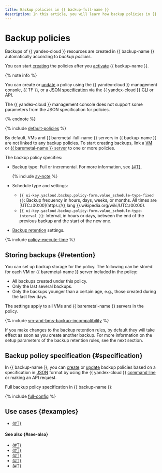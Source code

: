 ```yaml
---
title: Backup policies in {{ backup-full-name }}
description: In this article, you will learn how backup policies in {{ backup-name }} work.
---
```



# Backup policies


Backups of {{ yandex-cloud }} resources are created in {{ backup-name }} automatically according to _backup policies_.

You can start [creating](../operations/policy-vm/create.md) the policies after you [activate](index.md#providers) {{ backup-name }}.

{% note info %}

You can create or [update](../operations/policy-vm/update.md) a policy using the {{ yandex-cloud }} management console, {{ TF }}, or a [JSON](https://en.wikipedia.org/wiki/JSON) [specification](#specification) via the {{ yandex-cloud }} [CLI](../../cli/quickstart.md) or API.

The {{ yandex-cloud }} management console does not support some parameters from the JSON specification for policies.

{% endnote %}

{% include [default-policies](../../_includes/backup/default-policies.md) %}

By default, VMs and {{ baremetal-full-name }} servers in {{ backup-name }} are not linked to any backup policies. To start creating backups, link a [VM](../operations/policy-vm/attach-and-detach-vm.md) or [{{ baremetal-name }} server](../operations/backup-baremetal/backup-baremetal.md#agent-install) to one or more policies.

The backup policy specifies:

* Backup type: Full or incremental. For more information, see [{#T}](backup.md#types).

  {% include [av-note](../../_includes/backup/av-note.md) %}

* Schedule type and settings:

    * `{{ ui-key.yacloud.backup.policy-form.value_schedule-type-fixed }}`: Backup frequency in hours, days, weeks, or months. All times are [UTC±00:00](https://{{ lang }}.wikipedia.org/wiki/UTC±00:00).
    * `{{ ui-key.yacloud.backup.policy-form.value_schedule-type-interval }}`: Interval, in hours or days, between the end of the previous backup and the start of the new one.

* [Backup retention](#retention) settings.

{% include [policy-execute-time](../../_includes/backup/policy-execute-time.md) %}

## Storing backups {#retention}

You can set up backup storage for the policy. The following can be stored for each VM or {{ baremetal-name }} server included in the policy:

* All backups created under this policy.
* Only the last several backups.
* Only the backups younger than a certain age, e.g., those created during the last few days.

The settings apply to all VMs and {{ baremetal-name }} servers in the policy.

{% include [vm-and-bms-backup-incompatibility](../../_includes/backup/vm-and-bms-backup-incompatibility.md) %}

If you make changes to the backup retention rules, by default they will take effect as soon as you create another backup. For more information on the setup parameters of the backup retention rules, see the next section.

## Backup policy specification {#specification}

In {{ backup-name }}, you can [create](../operations/policy-vm/create.md) or [update](../operations/policy-vm/update.md) backup policies based on a specification in [JSON](https://en.wikipedia.org/wiki/JSON) format by using the {{ yandex-cloud }} [command line](../../cli/quickstart.md) or making an API request.

Full backup policy specification in {{ backup-name }}:

{% include [full-config](../../_includes/backup/operations/full-config.md) %}


## Use cases {#examples}

* [{#T}](../tutorials/vm-with-backup-policy/index.md)


#### See also {#see-also}

* [{#T}](../operations/policy-vm/create.md)
* [{#T}](../operations/policy-vm/attach-and-detach-vm.md)
* [{#T}](../operations/policy-vm/detach-vm.md)
* [{#T}](../operations/policy-vm/update.md)
* [{#T}](../operations/policy-vm/get-info.md)
